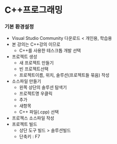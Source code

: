 # C++프로그래밍

### 기본 환경설정

* Visual Studio Community 다운로드 &lt; 개인용, 학습용
* 본 강의는 C++강의 이므로 
  * C++를 사용한 테스크톱 개발 선택
* 프로젝트 생성
  * 새 프로젝트 만들기 
  * 빈 프로젝트선택
  * 프로젝트이름, 위치, 솔루션\(프로젝트들 묶음\) 작성
* 소스파일 만들기
  * 왼쪽 상단의 솔루션 탐색기
  * 프로젝트명 우클릭
  * 추가
  * 새항목
  * C++ 파일\(.cpp\) 선택
* 프로젝스 소스파일 작성
* 프로젝트 빌드
  * 상단 도구 빌드 &gt; 솔루션빌드
  * 단축키 : F7

